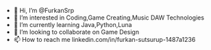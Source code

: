 - 👋 Hi, I’m @FurkanSrp
- 👀 I’m interested in Coding,Game Creating,Music DAW Technologies
- 🌱 I’m currently learning Java,Python,Luna
- 💞️ I’m looking to collaborate on Game Design 
- 📫 How to reach me linkedin.com/in/furkan-sutsurup-1487a1236

<!---
FurkanSrp/FurkanSrp is a ✨ special ✨ repository because its `README.md` (this file) appears on your GitHub profile.
You can click the Preview link to take a look at your changes.
--->

